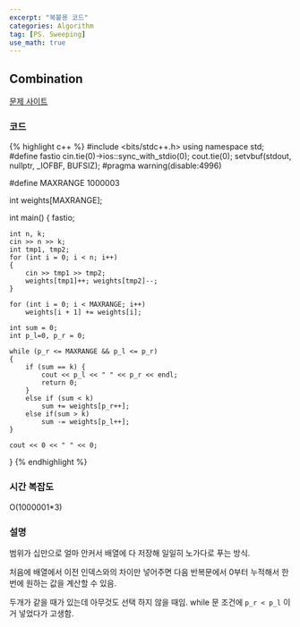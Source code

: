 ```yaml
---
excerpt: "복붙용 코드"
categories: Algorithm
tag: [PS. Sweeping]
use_math: true
---
```

## Combination

[문제 사이트](https://www.acmicpc.net/problem/2283)

### 코드

{% highlight c++ %}
#include <bits/stdc++.h>
using namespace std;
#define fastio cin.tie(0)->ios::sync_with_stdio(0); cout.tie(0); setvbuf(stdout, nullptr, _IOFBF, BUFSIZ);
#pragma warning(disable:4996)

#define MAXRANGE 1000003

int weights[MAXRANGE];

int main()
{
	fastio;

	int n, k;
	cin >> n >> k;
	int tmp1, tmp2;
	for (int i = 0; i < n; i++)
	{
		cin >> tmp1 >> tmp2;
		weights[tmp1]++; weights[tmp2]--;
	}

	for (int i = 0; i < MAXRANGE; i++)
		weights[i + 1] += weights[i];
	
	int sum = 0;
	int p_l=0, p_r = 0;

	while (p_r <= MAXRANGE && p_l <= p_r)
	{
		if (sum == k) {
			cout << p_l << " " << p_r << endl;
			return 0;
		}
		else if (sum < k)
			sum += weights[p_r++];
		else if(sum > k)	  
			sum -= weights[p_l++];
	}

	cout << 0 << " " << 0;
}
{% endhighlight %}

### 시간 복잡도
O(1000001*3)

### 설명

범위가 십만으로 얼마 안커서 배열에 다 저장해 일일히 노가다로 푸는 방식.

처음에 배열에서 이전 인덱스와의 차이만 넣어주면 다음 반복문에서 0부터 누적해서 한번에 원하는 값을 계산할 수 있음.

두개가 같을 때가 있는데 아무것도 선택 하지 않을 때임. while 문 조건에 ```p_r < p_l``` 이거 넣었다가 고생함.




